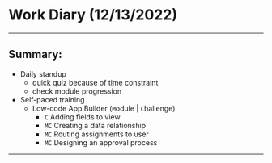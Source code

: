# Work Diary (12/13/2022)

---
## Summary:

- Daily standup
    * quick quiz because of time constraint
    * check module progression
- Self-paced training
    * Low-code App Builder (`M`odule | `C`hallenge)
        - `C` Adding fields to view
        - `MC` Creating a data relationship
        - `MC` Routing assignments to user
        - `MC` Designing an approval process
---